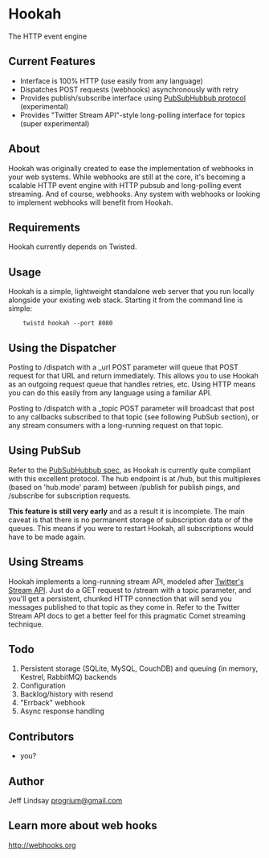 Hookah
======
The HTTP event engine

Current Features
----------------
* Interface is 100% HTTP (use easily from any language)
* Dispatches POST requests (webhooks) asynchronously with retry
* Provides publish/subscribe interface using [PubSubHubbub protocol](http://code.google.com/p/pubsubhubbub/) (experimental)
* Provides "Twitter Stream API"-style long-polling interface for topics (super experimental)


About
-----
Hookah was originally created to ease the implementation of webhooks in your web systems. While webhooks are still at the core, it's becoming a scalable HTTP event engine with HTTP pubsub and long-polling event streaming. And of course, webhooks. Any system with webhooks or looking to implement webhooks will benefit from Hookah.

Requirements
------------
Hookah currently depends on Twisted.

Usage
-----
Hookah is a simple, lightweight standalone web server that you run locally alongside your existing web stack. Starting it from the command line is simple:

        twistd hookah --port 8080
        
Using the Dispatcher
--------------------
Posting to /dispatch with a _url POST parameter will queue that POST request for that URL and return immediately. This allows you to use Hookah as an outgoing request queue that handles retries, etc. Using HTTP means you can do this easily from any language using a familiar API.

Posting to /dispatch with a _topic POST parameter will broadcast that post to any callbacks subscribed to that topic (see following PubSub section), or any stream consumers with a long-running request on that topic.

Using PubSub
------------
Refer to the [PubSubHubbub spec](http://pubsubhubbub.googlecode.com/svn/trunk/pubsubhubbub-core-0.1.html), as Hookah is currently quite compliant with this excellent protocol. The hub endpoint is at /hub, but this multiplexes (based on 'hub.mode' param) between /publish for publish pings, and /subscribe for subscription requests. 

**This feature is still very early** and as a result it is incomplete. The main caveat is that there is no permanent storage of subscription data or of the queues. This means if you were to restart Hookah, all subscriptions would have to be made again. 

Using Streams
-------------
Hookah implements a long-running stream API, modeled after [Twitter's Stream API](http://apiwiki.twitter.com/Streaming-API-Documentation). Just do a GET request to /stream with a topic parameter, and you'll get a persistent, chunked HTTP connection that will send you messages published to that topic as they come in. Refer to the Twitter Stream API docs to get a better feel for this pragmatic Comet streaming technique.

Todo
----

1. Persistent storage (SQLite, MySQL, CouchDB) and queuing (in memory, Kestrel, RabbitMQ) backends
1. Configuration
1. Backlog/history with resend
1. "Errback" webhook
1. Async response handling

Contributors
------------
* you?

Author
------
Jeff Lindsay <progrium@gmail.com>

Learn more about web hooks
--------------------------
http://webhooks.org